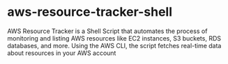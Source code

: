 # aws-resource-tracker-shell
AWS Resource Tracker is a Shell Script that automates the process of monitoring and listing AWS resources like EC2 instances, S3 buckets, RDS databases, and more. Using the AWS CLI, the script fetches real-time data about resources in your AWS account
